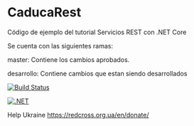 # CaducaRest
Código de ejemplo del tutorial Servicios REST con .NET Core

Se cuenta con las siguientes ramas:

master: Contiene los cambios aprobados.


desarrollo: Contiene cambios que estan siendo desarrollados

[![Build Status](https://dev.azure.com/wbi1521/CaducaRest/_apis/build/status/apis3445.CaducaRest?branchName=master)](https://dev.azure.com/wbi1521/CaducaRest/_build/latest?definitionId=29&branchName=master)

[![.NET](https://github.com/apis3445/CaducaRest/actions/workflows/dotnet.yml/badge.svg)](https://github.com/apis3445/CaducaRest/actions/workflows/dotnet.yml)

Help Ukraine https://redcross.org.ua/en/donate/
